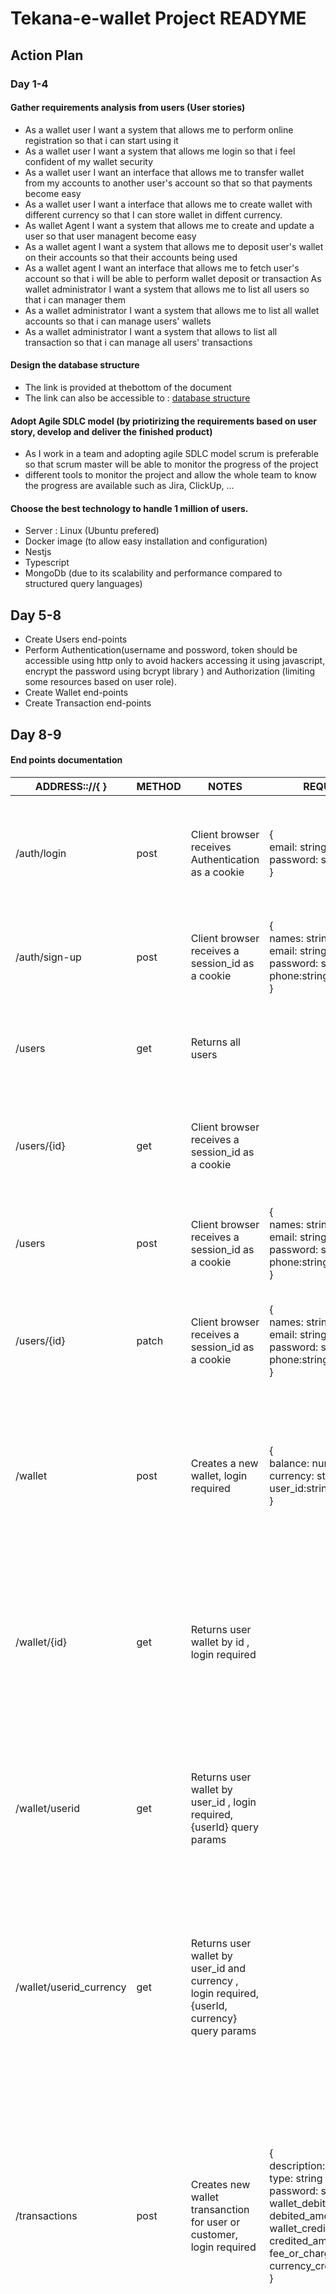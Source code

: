 # Tekana-e-wallet Project READYME
## Action Plan 
### Day 1-4
#### Gather requirements analysis from users (User stories)
- As a wallet user I want a system that allows me to perform online registration so that i can start using it
- As a wallet user I want a system that allows me login so that i feel confident of my wallet security
- As a wallet user I want an interface that allows me to transfer wallet from my accounts to another user's account so that so that payments become easy
- As a wallet user I want a interface that allows me to create wallet with different currency so that I can store wallet in diffent currency.
- As wallet Agent I want a system that allows me to create and update a user so that user managent become easy
- As a wallet agent I want a system that allows me to deposit user's wallet on their accounts so that their accounts being used
- As a wallet agent I want an interface that allows me to fetch user's account so that i will be able to perform wallet deposit or transaction
As wallet administrator I want a system that allows me to list all users so that i can manager them
- As a wallet administrator I want a system that allows me to list all wallet accounts so that i can manage users' wallets
- As a wallet administrator I want a system that allows to list all transaction so that i can manage all users' transactions 
#### Design the database structure
- The link is provided at thebottom of the document
- The link can also be accessible to : [database structure](https://dbdiagram.io/d/63b5a4bc7d39e42284e8eb82)
#### Adopt Agile SDLC model (by priotirizing the requirements based on user story, develop and deliver the finished product)
- As I work in a team and adopting agile SDLC model scrum is preferable so that scrum master will be able to monitor the progress of the project
- different tools to monitor the project and allow the whole team to know the progress are available such as Jira, ClickUp, ...
#### Choose the best technology to handle 1 million of users.
- Server : Linux (Ubuntu prefered)
- Docker image (to allow easy installation and configuration)
- Nestjs
- Typescript
- MongoDb (due to its scalability and performance compared to structured query languages)
## Day 5-8
- Create Users end-points
- Perform Authentication(username and possword, token should be accessible using http only to avoid hackers accessing it using javascript, encrypt the password using bcrypt library ) and Authorization (limiting some resources based on user role).
- Create Wallet end-points
- Create Transaction end-points
## Day 8-9
#### End points documentation

| ADDRESS:://{ }                             | METHOD | NOTES                                                                                | REQUEST                                                           | RESPONSE                                                                                                                                                                                              |
| ------------------------------------------ | ------ | ------------------------------------------------------------------------------------ | ----------------------------------------------------------------- | ----------------------------------------------------------------------------------------------------------------------------------------------------------------------------------------------------- |
| /auth/login                           | post   | Client browser receives Authentication as a cookie                                    | {<br>email: string,<br>password: string,<br>}                      | HTTP: 200 OK<br>{<br>_id: string,<br>email: string,<br>names:string,<br>phone:string,<br>role:string,<br>status:string,<br>}                                                                                                                                             |
| /auth/sign-up                           | post   | Client browser receives a session\_id as a cookie                                    | {<br>names: string<br>email: string<br>password: string<br>phone:string<br>} | HTTP: 201 CREATED<br>{<br>_id:string<br>email: string<br>names: string<br>role:string<br>status:string}                                                                                                                                        |
| /users                                  | get    | Returns all users |        | HTTP: 200 OK<br>{<br>\_id: string<br>names: string<br>email: string<br>phone: string<br>} |
| /users/{id}                           | get      | Client browser receives a session\_id as a cookie                                 |   | HTTP: 200 Ok<br>{<br>\_id:string<br>email: string<br>names: string<br>role:string<br>status:string<br>}                                |
| /users                      | post   | Client browser receives a session\_id as a cookie                                    | {<br>names: string,<br>email: string,<br>password: string,<br>phone:string<br>} | HTTP: 201 CREATED<br>{<br>\_id:string,<br>email: string,<br>names: string,<br>role:string,<br>status:string}                                                                                                                                        |
| /users/{id}                         | patch   | Client browser receives a session\_id as a cookie                                    | {<br>names: string<br>email: string<br>password: string<br>phone:string<br>} | HTTP: 201 CREATED<br>{<br>\_id:string<br>email: string<br>names: string<br>role:string<br>status:string<br>}                                                   |
| /wallet               | post   | Creates a new wallet, login required                                             | {<br>balance: number,<br>currency: string,<br> user\_id:string<br>} | HTTP: 201 CREATED<br>{[wallet:{<br>\_id:string,<br>balance: number,<br>currency: string,<br>user\_id:string,<br>},user:{<br>\_id:string,<br>email: string,<br>names: string,<br>role:string,<br>status:string<br>}]}                                                                                                                                       |
| /wallet/{id}               | get    | Returns user wallet by id  , login required                                          |                        | HTTP: 200 OK<br>\[wallet:{<br>_id:string,<br>balance: number,<br>currency: string,<br>user_id:string,<br>},user:{<br>_id:string,<br>email: string,<br>names: string,<br>role:string,<br>status:string<br>}]        |
| /wallet/userid               | get    | Returns user wallet by user_id  , login required, {userId} query params |                                                                   | HTTP: 200 OK<br>{[wallet:{<br>_id:string,<br>balance: number,<br>currency: string,<br>user_id:string,<br>},user:{<br>_id:string,<br>email: string,<br>names: string,<br>role:string,<br>status:string<br>}]}        |
| /wallet/userid_currency                | get    | Returns user wallet by user_id and currency , login required, {userId, currency} query params |                                                                   | HTTP: 200 OK<br>\{[<br>wallet:{<br>_id:string,<br>balance: number,<br>currency: string,<br>user_id:string,<br>},<br>user:{<br>_id:string,<br>email: string,<br>names: string,<br>role:string,<br>status:string<br>}]}        |
| /transactions | post   | Creates new wallet transanction for user or customer, login required                                    | {<br>description: string<br>type: string<br>password: string<br>wallet_debited:string<br>debited_amount:number<br>wallet_credited:string<br>credited_amount:string<br>fee_or_charges:number<br>currency_credited:string<br>}                                                                  | HTTP: 201 CREATED  <br>{<br>reference_id:string<br>description:string<br>credited_amount:number<br>debited_amount:string<br>type:string<br>status:string<br>balance_before_debited:string<br>balance_after_debited:string<br>balance_before_credited:string<br>balance_after_credited:string<br>wallet_credited:string<br>wallet_debited:string<br>fee_or_charges:number<br>currency_debited:string<br>currency_credited:string<br>createdAt:date<br>createdBy:string<br>\_id:string<br>}                                                                                                                                                                                            |
| /transactions | get   | Administrator will display all transactions, login required                                    |                                                                   | HTTP: 200 OK  <br>{<br>reference_id:string<br>description:string<br>credited_amount:number<br>debited_amount:string<br>type:string<br>status:string<br>balance_before_debited:string<br>balance_after_debited:string<br>balance_before_credited:string<br>balance_after_credited:string<br>wallet_credited:string<br>wallet_debited:string<br>fee_or_charges:number<br>currency_debited:string<br>currency_credited:string<br>createdAt:date<br>createdBy:string<br>\_id:string<br>}                                                                                                                                                                                            |
| /transactions/{id} | get   | Administrator will display a transaction by using transaction \_id, login required                                    |                                                                   | HTTP: 200 OK  <br>{<br>reference_id:string<br>description:string<br>credited_amount:number<br>debited_amount:string<br>type:string<br>status:string<br>balance_before_debited:string<br>balance_after_debited:string<br>balance_before_credited:string<br>balance_after_credited:string<br>wallet_credited:string<br>wallet_debited:string<br>fee_or_charges:number<br>currency_debited:string<br>currency_credited:string<br>createdAt:date<br>createdBy:string<br>\_id:string<br>} |

## Description

Tekana-e-wallet system is a system that will allow all users around the world to transfer, send, receive, deposit, pay, borrow wallet with an easy way.

## Installation

```bash

# Download and install Mongodb image using docker composer
$ sudo docker-compose up   -d
# packages using yarn for the app
$ yarn install
```

## Running the app

```bash
# development
$ yarn run start

# watch mode
$ yarn run start:dev
# seeding the data for user credential
$ sudo npx nestjs-command create:user

# production mode
$ yarn run start:prod
```

## Test

```bash
# unit tests
$ yarn run test

# e2e tests
$ yarn run test:e2e

# test coverage
$ yarn run test:cov
```

## Mongodb design

![database structure](wallet%20db%20design.png)

## Version plan
1. Refund customers
2. convert one currency to another
3. perform end to end testing
